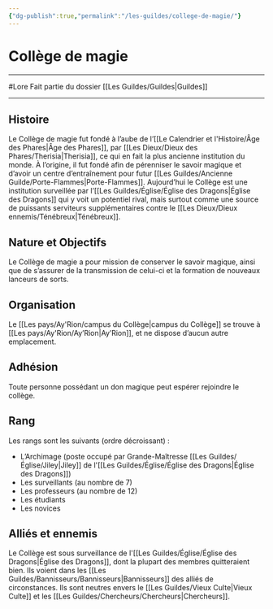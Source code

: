 ```yaml
---
{"dg-publish":true,"permalink":"/les-guildes/college-de-magie/"}
---
```


# Collège de magie
---
#Lore
Fait partie du dossier [[Les Guildes/Guildes\|Guildes]]

-------
## Histoire
Le Collège de magie fut fondé à l’aube de l’[[Le Calendrier et l'Histoire/Âge des Phares\|Âge des Phares]], par [[Les Dieux/Dieux des Phares/Therisia\|Therisia]], ce qui en fait la plus ancienne institution du monde. À l’origine, il fut fondé afin de pérenniser le savoir magique et d’avoir un centre d’entraînement pour futur [[Les Guildes/Ancienne Guilde/Porte-Flammes\|Porte-Flammes]].
Aujourd’hui le Collège est une institution surveillée par l’[[Les Guildes/Église/Église des Dragons\|Église des Dragons]] qui y voit un potentiel rival, mais surtout comme une source de puissants serviteurs supplémentaires contre le [[Les Dieux/Dieux ennemis/Ténébreux\|Ténébreux]].
## Nature et Objectifs
Le Collège de magie a pour mission de conserver le savoir magique, ainsi que de s’assurer de la transmission de celui-ci et la formation de nouveaux lanceurs de sorts.
## Organisation
Le [[Les pays/Ay'Rion/campus du Collège\|campus du Collège]] se trouve à [[Les pays/Ay'Rion/Ay’Rion\|Ay’Rion]], et ne dispose d’aucun autre emplacement.
## Adhésion
Toute personne possédant un don magique peut espérer rejoindre le collège.
## Rang
Les rangs sont les suivants (ordre décroissant) :
- L’Archimage (poste occupé par Grande-Maîtresse [[Les Guildes/Église/Jiley\|Jiley]] de l'[[Les Guildes/Église/Église des Dragons\|Église des Dragons]])
- Les surveillants (au nombre de 7)
- Les professeurs (au nombre de 12)
- Les étudiants
- Les novices
## Alliés et ennemis
Le Collège est sous surveillance de l'[[Les Guildes/Église/Église des Dragons\|Église des Dragons]], dont la plupart des membres quitteraient bien. Ils voient dans les [[Les Guildes/Bannisseurs/Bannisseurs\|Bannisseurs]] des alliés de circonstances.
Ils sont neutres envers le [[Les Guildes/Vieux Culte\|Vieux Culte]] et les [[Les Guildes/Chercheurs/Chercheurs\|Chercheurs]].